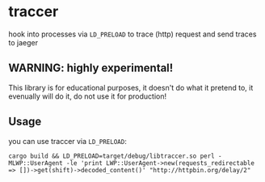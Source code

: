 # traccer

hook into processes via `LD_PRELOAD` to trace (http) request and send traces to jaeger

## WARNING: highly experimental!

This library is for educational purposes, it doesn't do what it pretend to, it evenually will do it, do not use it for production!

## Usage

you can use traccer via `LD_PRELOAD`:

```shell
cargo build && LD_PRELOAD=target/debug/libtraccer.so perl -MLWP::UserAgent -le 'print LWP::UserAgent->new(requests_redirectable => [])->get(shift)->decoded_content()' "http://httpbin.org/delay/2"
```